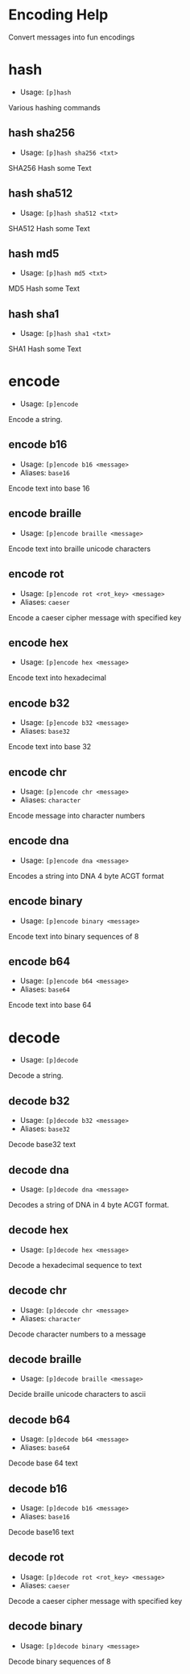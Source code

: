 # Encoding Help

Convert messages into fun encodings

# hash
 - Usage: `[p]hash `

Various hashing commands

## hash sha256
 - Usage: `[p]hash sha256 <txt> `

SHA256 Hash some Text

## hash sha512
 - Usage: `[p]hash sha512 <txt> `

SHA512 Hash some Text

## hash md5
 - Usage: `[p]hash md5 <txt> `

MD5 Hash some Text

## hash sha1
 - Usage: `[p]hash sha1 <txt> `

SHA1 Hash some Text

# encode
 - Usage: `[p]encode `

Encode a string.

## encode b16
 - Usage: `[p]encode b16 <message> `
 - Aliases: `base16`

Encode text into base 16

## encode braille
 - Usage: `[p]encode braille <message> `

Encode text into braille unicode characters

## encode rot
 - Usage: `[p]encode rot <rot_key> <message> `
 - Aliases: `caeser`

Encode a caeser cipher message with specified key

## encode hex
 - Usage: `[p]encode hex <message> `

Encode text into hexadecimal

## encode b32
 - Usage: `[p]encode b32 <message> `
 - Aliases: `base32`

Encode text into base 32

## encode chr
 - Usage: `[p]encode chr <message> `
 - Aliases: `character`

Encode message into character numbers

## encode dna
 - Usage: `[p]encode dna <message> `

Encodes a string into DNA 4 byte ACGT format

## encode binary
 - Usage: `[p]encode binary <message> `

Encode text into binary sequences of 8

## encode b64
 - Usage: `[p]encode b64 <message> `
 - Aliases: `base64`

Encode text into base 64

# decode
 - Usage: `[p]decode `

Decode a string.

## decode b32
 - Usage: `[p]decode b32 <message> `
 - Aliases: `base32`

Decode base32 text

## decode dna
 - Usage: `[p]decode dna <message> `

Decodes a string of DNA in 4 byte ACGT format.

## decode hex
 - Usage: `[p]decode hex <message> `

Decode a hexadecimal sequence to text

## decode chr
 - Usage: `[p]decode chr <message> `
 - Aliases: `character`

Decode character numbers to a message

## decode braille
 - Usage: `[p]decode braille <message> `

Decide braille unicode characters to ascii

## decode b64
 - Usage: `[p]decode b64 <message> `
 - Aliases: `base64`

Decode base 64 text

## decode b16
 - Usage: `[p]decode b16 <message> `
 - Aliases: `base16`

Decode base16 text

## decode rot
 - Usage: `[p]decode rot <rot_key> <message> `
 - Aliases: `caeser`

Decode a caeser cipher message with specified key

## decode binary
 - Usage: `[p]decode binary <message> `

Decode binary sequences of 8

